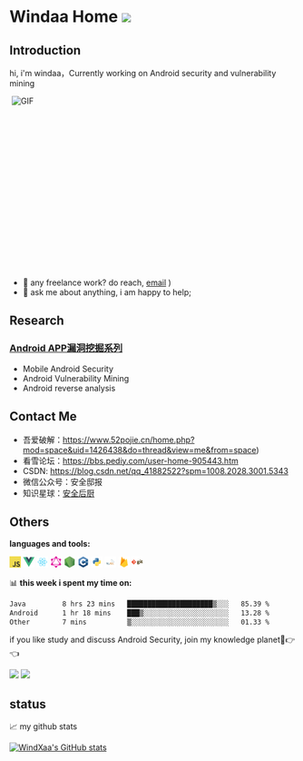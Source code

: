 # Windaa Home <img src="https://media.giphy.com/media/hvRJCLFzcasrR4ia7z/giphy.gif" width="25px">


## Introduction

hi, i'm windaa，Currently working on Android security and vulnerability mining


  <img align="right" alt="GIF" src="https://github.com/abhisheknaiidu/abhisheknaiidu/blob/master/code.gif?raw=true" width="500" height="320" />
  
- 💼 any freelance work? do reach, [email](guoxubb@gmail.com) )
- 💬 ask me about anything, i am happy to help;

## Research
### [Android APP漏洞挖掘系列](https://github.com/guoxuaa/Android-Vulnerability-Mining)
- Mobile Android Security
- Android Vulnerability Mining
- Android reverse analysis

## Contact Me
- 吾爱破解：https://www.52pojie.cn/home.php?mod=space&uid=1426438&do=thread&view=me&from=space)
- 看雪论坛：https://bbs.pediy.com/user-home-905443.htm
- CSDN: https://blog.csdn.net/qq_41882522?spm=1008.2028.3001.5343
- 微信公众号：安全邸报
- 知识星球：[安全后厨](https://wx.zsxq.com/dweb2/index/group/51122855512824)

## Others

**languages and tools:**  

<code><img height="20" src="https://raw.githubusercontent.com/github/explore/80688e429a7d4ef2fca1e82350fe8e3517d3494d/topics/javascript/javascript.png"></code>
<code><img height="20" src="https://raw.githubusercontent.com/github/explore/80688e429a7d4ef2fca1e82350fe8e3517d3494d/topics/vue/vue.png"></code>
<code><img height="20" src="https://raw.githubusercontent.com/github/explore/80688e429a7d4ef2fca1e82350fe8e3517d3494d/topics/react/react.png"></code>
<code><img height="20" src="https://raw.githubusercontent.com/github/explore/5c058a388828bb5fde0bcafd4bc867b5bb3f26f3/topics/graphql/graphql.png"></code>
<code><img height="20" src="https://raw.githubusercontent.com/github/explore/80688e429a7d4ef2fca1e82350fe8e3517d3494d/topics/nodejs/nodejs.png"></code>
<code><img height="20" src="https://raw.githubusercontent.com/github/explore/80688e429a7d4ef2fca1e82350fe8e3517d3494d/topics/cpp/cpp.png"></code>
<code><img height="20" src="https://raw.githubusercontent.com/github/explore/80688e429a7d4ef2fca1e82350fe8e3517d3494d/topics/python/python.png"></code>
<code><img height="20" src="https://raw.githubusercontent.com/github/explore/80688e429a7d4ef2fca1e82350fe8e3517d3494d/topics/mysql/mysql.png"></code>
<code><img height="20" src="https://raw.githubusercontent.com/github/explore/80688e429a7d4ef2fca1e82350fe8e3517d3494d/topics/firebase/firebase.png"></code>
<code><img height="20" src="https://raw.githubusercontent.com/github/explore/80688e429a7d4ef2fca1e82350fe8e3517d3494d/topics/git/git.png"></code>

📊 **this week i spent my time on:**
<!--START_SECTION:waka-->

```text
Java         8 hrs 23 mins   █████████████████████▒░░░   85.39 %
Android      1 hr 18 mins    ███▒░░░░░░░░░░░░░░░░░░░░░   13.28 %
Other        7 mins          ▒░░░░░░░░░░░░░░░░░░░░░░░░   01.33 %
```

<!--END_SECTION:waka-->

if you like study and discuss Android Security, join my knowledge planet🥺👉👈

<img  src="https://images.weserv.nl/?url=https://article.biliimg.com/bfs/article/98a3b3b41f43053e7bed3a2240bfb4bad89830e9.png">
<img  src="https://images.weserv.nl/?url=https://article.biliimg.com/bfs/article/90964e1418c0c0b59a3707da21120f1cafd6fdee.jpg">

## status

📈 my github stats

[![WindXaa's GitHub stats](https://github-readme-stats.vercel.app/api?username=WindXaa)](https://github.com/anuraghazra/github-readme-stats)




